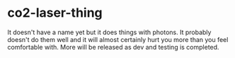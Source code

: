 # co2-laser-thing

It doesn't have a name yet but it does things with photons. It probably doesn't do them well and it will almost certainly hurt you more than you feel comfortable with. More will be released as dev and testing is completed.